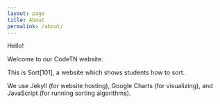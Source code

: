 ```yaml
---
layout: page
title: About
permalink: /about/
---
```


Hello!

Welcome to our CodeTN website.

This is Sort[101], a website which shows students how to sort.

We use Jekyll (for website hosting), Google Charts (for visualizing), and JavaScript (for running sorting algorithms).


